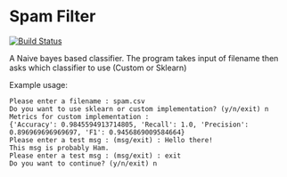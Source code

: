# Spam Filter

[![Build Status](https://travis-ci.org/joemccann/dillinger.svg?branch=master)](https://travis-ci.org/joemccann/dillinger)

A Naive bayes based classifier.
The program takes input of filename
then asks which classifier to use (Custom or Sklearn)

Example usage:

	Please enter a filename : spam.csv
	Do you want to use sklearn or custom implementation? (y/n/exit) n
	Metrics for custom implementation : 
	{'Accuracy': 0.9845594913714805, 'Recall': 1.0, 'Precision': 0.896969696969697, 'F1': 0.9456869009584664}
	Please enter a test msg : (msg/exit) : Hello there!
	This msg is probably Ham.
	Please enter a test msg : (msg/exit) : exit
	Do you want to continue? (y/n/exit) n



